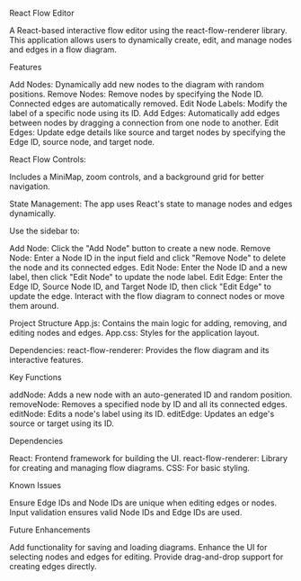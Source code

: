 React Flow Editor

A React-based interactive flow editor using the react-flow-renderer library. This application allows users to dynamically create, edit, and manage nodes and edges in a flow diagram.

Features

Add Nodes: Dynamically add new nodes to the diagram with random positions.
Remove Nodes: Remove nodes by specifying the Node ID. Connected edges are automatically removed.
Edit Node Labels: Modify the label of a specific node using its ID.
Add Edges: Automatically add edges between nodes by dragging a connection from one node to another.
Edit Edges: Update edge details like source and target nodes by specifying the Edge ID, source node, and target node.

React Flow Controls:

Includes a MiniMap, zoom controls, and a background grid for better navigation.

State Management: The app uses React's state to manage nodes and edges dynamically.

Use the sidebar to:

Add Node: Click the "Add Node" button to create a new node.
Remove Node: Enter a Node ID in the input field and click "Remove Node" to delete the node and its connected edges.
Edit Node: Enter the Node ID and a new label, then click "Edit Node" to update the node label.
Edit Edge: Enter the Edge ID, Source Node ID, and Target Node ID, then click "Edit Edge" to update the edge.
Interact with the flow diagram to connect nodes or move them around.

Project Structure
App.js: Contains the main logic for adding, removing, and editing nodes and edges.
App.css: Styles for the application layout.

Dependencies:
react-flow-renderer: Provides the flow diagram and its interactive features.

Key Functions

addNode: Adds a new node with an auto-generated ID and random position.
removeNode: Removes a specified node by ID and all its connected edges.
editNode: Edits a node's label using its ID.
editEdge: Updates an edge's source or target using its ID.

Dependencies

React: Frontend framework for building the UI.
react-flow-renderer: Library for creating and managing flow diagrams.
CSS: For basic styling.

Known Issues

Ensure Edge IDs and Node IDs are unique when editing edges or nodes.
Input validation ensures valid Node IDs and Edge IDs are used.

Future Enhancements

Add functionality for saving and loading diagrams.
Enhance the UI for selecting nodes and edges for editing.
Provide drag-and-drop support for creating edges directly.
